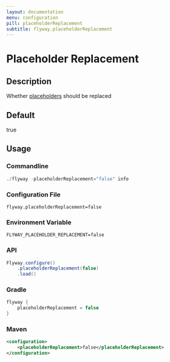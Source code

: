 ```yaml
---
layout: documentation
menu: configuration
pill: placeholderReplacement
subtitle: flyway.placeholderReplacement
---
```


# Placeholder Replacement

## Description
Whether [placeholders](/documentation/placeholders) should be replaced

## Default
true

## Usage

### Commandline
```powershell
./flyway -placeholderReplacement="false" info
```

### Configuration File
```properties
flyway.placeholderReplacement=false
```

### Environment Variable
```properties
FLYWAY_PLACEHOLDER_REPLACEMENT=false
```

### API
```java
Flyway.configure()
    .placeholderReplacement(false)
    .load()
```

### Gradle
```groovy
flyway {
    placeholderReplacement = false
}
```

### Maven
```xml
<configuration>
    <placeholderReplacement>false</placeholderReplacement>
</configuration>
```